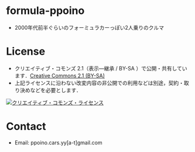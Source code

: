# formula-ppoino
- 2000年代前半ぐらいのフォーミュラカーっぽい2人乗りのクルマ

# License
- クリエイティブ・コモンズ 2.1（表示—継承 / BY-SA ）で公開・共有しています．[Creative Commons 2.1 (BY-SA)](http://creativecommons.org/licenses/by-sa/2.1/jp/)
- 上記ライセンスに沿わない改変内容の非公開での利用などは別途，契約・取り決めなどを必要とします．

<a rel="license" href="http://creativecommons.org/licenses/by-sa/2.1/jp/"><img alt="クリエイティブ・コモンズ・ライセンス" style="border-width:0" src="https://i.creativecommons.org/l/by-sa/2.1/jp/88x31.png" /></a>

# Contact
- Email: ppoino.cars.yy[a-t]gmail.com
